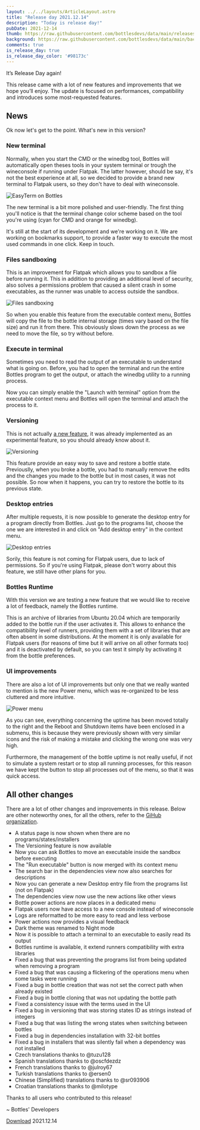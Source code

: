 ```yaml
---
layout: ../../layouts/ArticleLayout.astro
title: "Release day 2021.12.14"
description: "Today is release day!"
pubDate: 2021-12-14
thumb: https://raw.githubusercontent.com/bottlesdevs/data/main/releases/2021.12.14/release-day.png
background: https://raw.githubusercontent.com/bottlesdevs/data/main/backgrounds/2021.12.14.png
comments: true
is_release_day: true
is_release_day_color: '#98173c'
---
```


It’s Release Day again!

This release came with a lot of new features and improvements that we hope
you’ll enjoy. The update is focused on performances, compatibility and
introduces some most-requested features.

## News
Ok now let's get to the point. What's new in this version?

### New terminal
Normally, when you start the CMD or the winedbg tool, Bottles will
automatically open theses tools in your system terminal or trough the
wineconsole if running under Flatpak. The latter however, should be
say, it's not the best experience at all, so we decided to provide a
brand new terminal to Flatpak users, so they don't have to deal with
wineconsole.

![EasyTerm on Bottles](/uploads/easyterm.png)

The new terminal is a bit more polished and user-friendly. The first
thing you'll notice is that the terminal change color scheme based
on the tool you're using (cyan for CMD and orange for winedbg).

It's still at the start of its development and we're working on it. We are
working on bookmarks support, to provide a faster way to execute the most
used commands in one click. Keep in touch.

### Files sandboxing
This is an improvement for Flatpak which allows you to sandbox a file before 
running it. This in addition to providing an additional level of security, 
also solves a permissions problem that caused a silent crash in some 
executables, as the runner was unable to access outside the sandbox.

![Files sandboxing](/uploads/file-sandboxing.png)

So when you enable this feature from the executable context menu, Bottles
will copy the file to the bottle internal storage (times vary based on the
file size) and run it from there. This obviously slows down the process as
we need to move the file, so try without before.

### Execute in terminal
Sometimes you need to read the output of an executable to understand what
is going on. Before, you had to open the terminal and run the entire Bottles
program to get the output, or attach the winedbg utility to a running process.

Now you can simply enable the "Launch with terminal" option from the executable
context menu and Bottles will open the terminal and attach the process to it.

### Versioning
This is not actually [a new feature](https://docs.usebottles.com/bottles/versioning), 
it was already implemented as an experimental feature, so you should already 
know about it.

![Versioning](/uploads/versioning.png)

This feature provide an easy way to save and restore a bottle state. 
Previouslly, when you broke a bottle, you had to manually remove the
edits and the changes you made to the bottle but in most cases, it was
not possible. So now when it happens, you can try to restore the bottle
to its previous state.

### Desktop entries
After multiple requests, it is now possible to generate the desktop entry 
for a program directly from Bottles. Just go to the programs list, choose 
the one we are interested in and click on "Add desktop entry" in the 
context menu.

![Desktop entries](/uploads/desktop-entry.png)

Sorily, this feature is not coming for Flatpak users, due to lack of
permissions. So if you're using Flatpak, please don't worry about this
feature, we still have other plans for you.

### Bottles Runtime
With this version we are testing a new feature that we would like to receive 
a lot of feedback, namely the Bottles runtime.

This is an archive of libraries from Ubuntu 20.04 which are temporarily added 
to the bottle run if the user activates it. This allows to enhance the 
compatibility level of runners, providing them with a set of libraries that 
are often absent in some distributions. At the moment it is only available 
for Flatpak users (for reasons of time but it will arrive on all other 
formats too) and it is deactivated by default, so you can test it simply 
by activating it from the bottle preferences.

### UI improvements
There are also a lot of UI improvements but only one that we really
wanted to mention is the new Power menu, which was re-organized to be less
cluttered and more intuitive.

![Power menu](/uploads/power-menu.png)

As you can see, everything concerning the uptime has been moved totally to 
the right and the Reboot and Shutdown items have been enclosed in a submenu, 
this is because they were previously shown with very similar icons and the 
risk of making a mistake and clicking the wrong one was very high. 

Furthermore, the management of the bottle uptime is not really useful, if
not to simulate a system restart or to stop all running processes, for
this reason we have kept the button to stop all processes out of the menu, 
so that it was quick access.

## All other changes
There are a lot of other changes and improvements in this release. Below are 
other noteworthy ones, for all the others, refer to 
the [GiHub organization](https://github.com/bottlesdevs).

  * A status page is now shown when there are no programs/states/installers
  * The Versioning feature is now available
  * Now you can ask Bottles to move an executable inside the sandbox before executing
  * The "Run executable" button is now merged with its context menu
  * The search bar in the dependencies view now also searches for descriptions
  * Now you can generate a new Desktop entry file from the programs list (not on Flatpak)
  * The dependencies view now use the new actions like other views
  * Bottle power actions are now places in a dedicated menu
  * Flatpak users now have access to a new console instead of wineconsole
  * Logs are reformatted to be more easy to read and less verbose
  * Power actions now provides a visual feedback
  * Dark theme was renamed to Night mode
  * Now it is possible to attach a terminal to an executable to easily read its output
  * Bottles runtime is available, it extend runners compatibility with extra libraries
  * Fixed a bug that was preventing the programs list from being updated when removing a program
  * Fixed a bug that was causing a flickering of the operations menu when some tasks were running
  * Fixed a bug in bottle creation that was not set the correct path when already existed
  * Fixed a bug in bottle cloning that was not updating the bottle path
  * Fixed a consistency issue with the terms used in the UI
  * Fixed a bug in versioning that was storing states ID as strings instead of integers
  * Fixed a bug that was listing the wrong states when switching between bottles
  * Fixed a bug in dependencies installation with 32-bit bottles
  * Fixed a bug in installers that was silently fail when a dependency was not installed
  * Czech translations thanks to @tuzu128
  * Spanish translations thanks to @oscfdezdz
  * French translations thanks to @julroy67
  * Turkish translations thanks to @ersen0
  * Chinese (Simplified) translations thanks to @sr093906
  * Croatian translations thanks to @milotype

Thanks to all users who contributed to this release!

~ Bottles' Developers

<a class="button" href="/download" style="">Download</a> 2021.12.14
